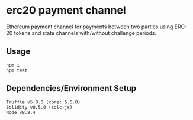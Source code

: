 # erc20 payment channel

Ethereum payment channel for payments between two parties using ERC-20 tokens and state channels with/without challenge periods. 

## Usage

```
npm i
npm test
```

## Dependencies/Environment Setup

```
Truffle v5.0.0 (core: 5.0.0)
Solidity v0.5.0 (solc-js)
Node v8.9.4
```
